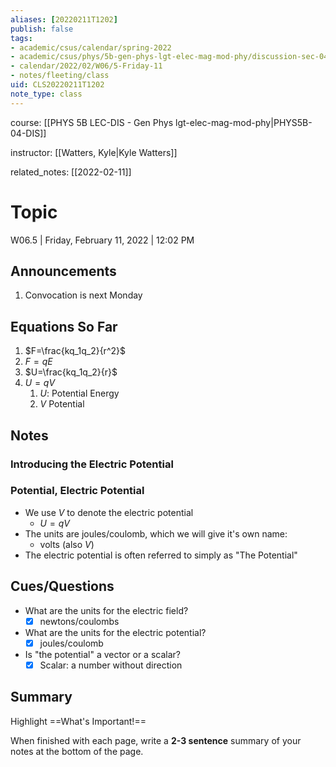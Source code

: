 ```yaml
---
aliases: [20220211T1202]
publish: false
tags:
- academic/csus/calendar/spring-2022
- academic/csus/phys/5b-gen-phys-lgt-elec-mag-mod-phy/discussion-sec-04
- calendar/2022/02/W06/5-Friday-11
- notes/fleeting/class
uid: CLS20220211T1202
note_type: class
---
```


course: [[PHYS 5B LEC-DIS - Gen Phys lgt-elec-mag-mod-phy|PHYS5B-04-DIS]]

instructor: [[Watters, Kyle|Kyle Watters]]

related_notes: [[2022-02-11]]

# Topic

W06.5 | Friday, February 11, 2022 | 12:02 PM

## Announcements

1. Convocation is next Monday 

## Equations So Far

1. $F=\frac{kq_1q_2}{r^2}$
2. $F=qE$
3. $U=\frac{kq_1q_2}{r}$
4. $U=qV$
	1. $U$: Potential Energy
	2. $V$ Potential

## Notes

### Introducing the Electric Potential

### Potential, Electric Potential

- We use $V$ to denote the electric potential
	- $U=qV$
- The units are joules/coulomb, which we will give it's own name:
	- volts (also $V$)
- The electric potential is often referred to simply as "The Potential"

## Cues/Questions

- What are the units for the electric field?
	- [x] newtons/coulombs
- What are the units for the electric potential?
	- [x]  joules/coulomb
- Is "the potential" a vector or a scalar?
	- [x] Scalar: a number without direction

## Summary

Highlight ==What's Important!==

When finished with each page, write a **2-3 sentence** summary of your notes at
the bottom of the page.
